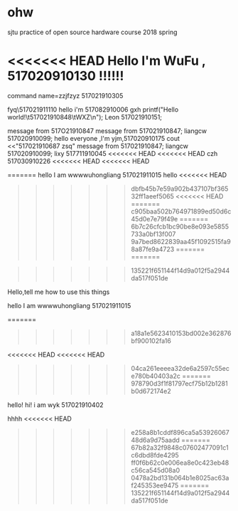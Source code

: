 # ohw
sjtu practice of open source hardware course 2018 spring

<<<<<<< HEAD
Hello I'm WuFu , 517020910130
!!!!!!
=======
command
name=zzjfzyz
517021910305





fyq\517021911110
hello  i'm 517082910006 gxh
printf("Hello world!\t517021910848\tWXZ\n");
Leon 517021910151;

message from 517O21910847
message from 517021910847;
liangcw 517020910099;
hello everyone ,l'm yjm,517020910175
cout <<"517021910687 zsq"
message from 517021910847;
liangcw 517020910099;
lixy 517711910045
<<<<<<< HEAD
<<<<<<< HEAD
czh 517030910226
<<<<<<< HEAD
<<<<<<< HEAD

=======
hello I am wwwwuhongliang 517021911015
hello
<<<<<<< HEAD
>>>>>>> dbfb45b7e59a902b437107bf36532ff1aeef5065
<<<<<<< HEAD
=======
>>>>>>> c905baa502b764971899ed50d6c45d0e7e79f49e
=======
>>>>>>> 6b7c26cfcb1bc90be8e093e5855733a0bf13f007
>>>>>>> 9a7bed8622839aa45f1092515fa98a87fe9a4723
=======
=======


>>>>>>> 135221f651144f14d9a012f5a2944da517f051de

Hello,tell me how to use this things


hello I am wwwwuhongliang 517021911015


=======
>>>>>>> a18a1e5623410153bd002e362876bf900102fa16

<<<<<<< HEAD
<<<<<<< HEAD
>>>>>>> 04ca261eeeea32de6a2597c55ece780b40403a2c
=======
>>>>>>> 978790d3f1f81797ecf75b12b1281b0d672174e2

hello!
hi! i am wyk 517021910402

hhhh
<<<<<<< HEAD
>>>>>>> e258a8b1cddf896ca5a5392606748d6a9d75aadd
=======
>>>>>>> 67b82a32f9848c07602477091c1c6dbd8fde4295
>>>>>>> ff0f6b62c0e006ea8e0c423eb48c56ca545d08a0
>>>>>>> 0478a2bd131b064b1e8025ac63af245353ee9475
=======
>>>>>>> 135221f651144f14d9a012f5a2944da517f051de
